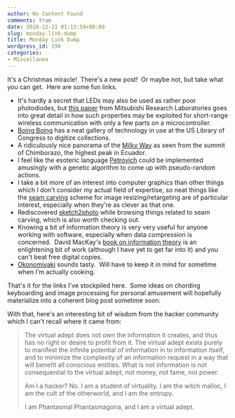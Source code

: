 ```yaml
---
author: No Content Found
comments: true
date: 2010-12-21 01:13:59+00:00
slug: monday-link-dump
title: Monday Link Dump
wordpress_id: 198
categories:
- Miscellanea
---
```


It's a Christmas miracle!  There's a new post!  Or maybe not, but take what you
can get.  Here are some fun links.

  * It's hardly a secret that LEDs may also be used as rather poor photodiodes,
    but [this paper](http://www.merl.com/publications/docs/TR2003-35.pdf) from
Mitsubishi Research Laboratories goes into great detail in how such properties
may be exploited for short-range wireless communication with only a few parts on
a microcontroller.
  * [Boing Boing](http://boingboing.net/2010/06/09/gallery-digitizing-t.html)
    has a neat gallery of technology in use at the US Library of Congress to
digitize collections.
  * A ridiculously nice panorama of the [Milky
    Way](http://sguisard.astrosurf.com/Pagim/Chimborazo.html) as seen from the
summit of Chimborazo, the highest peak in Ecuador.
  * I feel like the esoteric language
    [Petrovich](http://www.dangermouse.net/esoteric/petrovich.html) could be
implemented amusingly with a genetic algorithm to come up with pseudo-random
actions.
  * I take a bit more of an interest into computer graphics than other things
    which I don't consider my actual field of expertise, so neat things like the
[seam carving](http://www.faculty.idc.ac.il/arik/site/seam-carve.asp) scheme for
image resizing/retargeting are of particular interest, especially when they're
as clever as that one.
  * Rediscovered
    [sketch2photo](http://www.faculty.idc.ac.il/arik/site/photo-sketch.asp)
while browsing things related to seam carving, which is also worth checking out.
  * Knowing a bit of information theory is very very useful for anyone working
    with software, especially when data compression is concerned.  David
MacKay's [book on information
theory](http://www.inference.phy.cam.ac.uk/mackay/itila/book.html) is an
enlightening bit of work (although I have yet to get far into it) and you can't
beat free digital copies.
  * [Okonomiyaki](http://en.wikipedia.org/wiki/Okonomiyaki) sounds tasty.  Will
    have to keep it in mind for sometime when I'm actually cooking.

That's it for the links I've stockpiled here.  Some ideas on chording
keyboarding and image processing for personal amusement will hopefully
materialize into a coherent blog post sometime soon.

With that, here's an interesting bit of wisdom from the hacker community which I
can't recall where it came from:

> The virtual adept does not own the information it creates, and thus
> has no right or desire to profit from it. The virtual adept exists
> purely to manifest the infinite potential of information in to
> information itself, and to minimize the complexity of an
> information request in a way that will benefit all conscious
> entities. What is not information is not consequential to the
> virtual adept, not money, not fame, not power.
> 
> Am I a hacker? No.
> I am a student of virtuality.
> I am the witch malloc,
> I am the cult of the otherworld,
> and I am the entropy.
> 
> I am Phantasmal Phantasmagoria,
> and I am a virtual adept.

